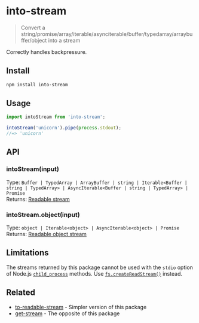 # into-stream

> Convert a string/promise/array/iterable/asynciterable/buffer/typedarray/arraybuffer/object into a stream

Correctly handles backpressure.

## Install

```sh
npm install into-stream
```

## Usage

```js
import intoStream from 'into-stream';

intoStream('unicorn').pipe(process.stdout);
//=> 'unicorn'
```

## API

### intoStream(input)

Type: `Buffer | TypedArray | ArrayBuffer | string | Iterable<Buffer | string | TypedArray> | AsyncIterable<Buffer | string | TypedArray> | Promise`\
Returns: [Readable stream](https://nodejs.org/api/stream.html#class-streamreadable)

### intoStream.object(input)

Type: `object | Iterable<object> | AsyncIterable<object> | Promise`\
Returns: [Readable object stream](https://nodejs.org/api/stream.html#object-mode)

## Limitations

The streams returned by this package cannot be used with the `stdio` option of Node.js [`child_process`](https://nodejs.org/api/child_process.html) methods. Use [`fs.createReadStream()`](https://nodejs.org/api/fs.html#fscreatereadstreampath-options) instead.

## Related

- [to-readable-stream](https://github.com/sindresorhus/to-readable-stream) - Simpler version of this package
- [get-stream](https://github.com/sindresorhus/get-stream) - The opposite of this package
